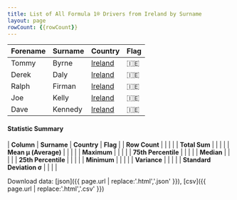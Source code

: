 ```yaml
---
title: List of All Formula 1® Drivers from Ireland by Surname
layout: page
rowCount: {{rowCount}}
---
```


| Forename | Surname | Country | Flag |
|--|--|--|--|
| Tommy | Byrne | [Ireland](/f1/countries/ireland) | 🇮🇪 |
| Derek | Daly | [Ireland](/f1/countries/ireland) | 🇮🇪 |
| Ralph | Firman | [Ireland](/f1/countries/ireland) | 🇮🇪 |
| Joe | Kelly | [Ireland](/f1/countries/ireland) | 🇮🇪 |
| Dave | Kennedy | [Ireland](/f1/countries/ireland) | 🇮🇪 |

#### Statistic Summary

| **Column** | **Surname** | **Country** | **Flag** |
| **Row Count** |  |  |  |
| **Total Sum** |  |  |  |
| **Mean μ (Average)** |  |  |  |
| **Maximum** |  |  |  |
| **75th Percentile** |  |  |  |
| **Median** |  |  |  |
| **25th Percentile** |  |  |  |
| **Minimum** |  |  |  |
| **Variance** |  |  |  |
| **Standard Deviation σ** |  |  |  |

Download data: [json]({{ page.url | replace:'.html','.json' }}), [csv]({{ page.url | replace:'.html','.csv' }})
